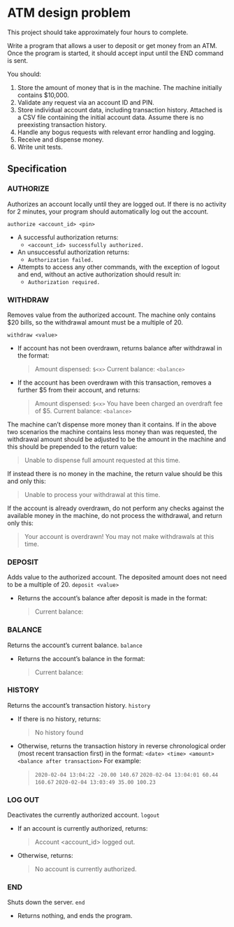 # ATM design problem
This project should take approximately four hours to complete.

Write a program that allows a user to deposit or get money from an ATM. Once the program is started, it should accept input until the END command is sent.

You should:
1. Store the amount of money that is in the machine. The machine initially contains $10,000.
2. Validate any request via an account ID and PIN.
3. Store individual account data, including transaction history. Attached is a CSV file containing the initial account data. Assume there is no preexisting transaction history.
4. Handle any bogus requests with relevant error handling and logging.
5. Receive and dispense money.
6. Write unit tests.

## Specification

### AUTHORIZE
Authorizes an account locally until they are logged out. If there is no activity for 2 minutes, your program should automatically log out the account.

`authorize <account_id> <pin>`
- A successful authorization returns:
	- `<account_id> successfully authorized.`
- An unsuccessful authorization returns:
	- `Authorization failed.`
- Attempts to access any other commands, with the exception of logout and end, without an active authorization should result in:
	- `Authorization required.`

### WITHDRAW
Removes value from the authorized account. The machine only contains $20 bills, so the withdrawal amount must be a multiple of 20.

`withdraw <value>`
- If account has not been overdrawn, returns balance after withdrawal in the format:
	> Amount dispensed: `$<x>`
	> Current balance: `<balance>`

- If the account has been overdrawn with this transaction, removes a further $5 from their account, and returns:
    > Amount dispensed: `$<x>`
    > You have been charged an overdraft fee of $5. Current balance: `<balance>`
	
The machine can’t dispense more money than it contains. If in the above two scenarios the machine contains less money than was requested, the withdrawal amount should be adjusted to be the amount in the machine and this should be prepended to the return value:

> Unable to dispense full amount requested at this time.

If instead there is no money in the machine, the return value should be this and only this:
> Unable to process your withdrawal at this time.
	
If the account is already overdrawn, do not perform any checks against the available money in the machine, do not process the withdrawal, and return only this:

> Your account is overdrawn! You may not make withdrawals at this time.

### DEPOSIT
Adds value to the authorized account. The deposited amount does not need to be a multiple of 20.
`deposit <value>`

- Returns the account’s balance after deposit is made in the format:
     > Current balance: <balance>

### BALANCE
Returns the account’s current balance.
`balance`
- Returns the account’s balance in the format:
	> Current balance: <balance>

### HISTORY
Returns the account’s transaction history.
`history`
- If there is no history, returns:
	> No history found
- Otherwise, returns the transaction history in reverse chronological order (most recent transaction first) in the format:
		`<date> <time> <amount> <balance after transaction>`
For example:
    > `2020-02-04 13:04:22 -20.00 140.67`
    > `2020-02-04 13:04:01 60.44 160.67`
    > `2020-02-04 13:03:49 35.00 100.23`

### LOG OUT
Deactivates the currently authorized account.
`logout`
- If an account is currently authorized, returns:
	> Account <account_id> logged out.
- Otherwise, returns:
    >No account is currently authorized.

### END
Shuts down the server.
`end`
- Returns nothing, and ends the program.